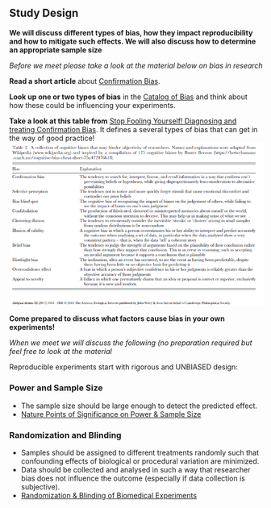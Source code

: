 ## Study Design

**We will discuss different types of bias, how they impact reproducibility and how to mitigate such effects.  We will also discuss how to determine an appropriate sample size**  

_Before we meet please take a look at the material below on bias in research_  

**Read a short article** about [Confirmation Bias](https://www.wilsonquarterly.com/quarterly/_/sciences-under-discussed-problem-with-confirmation-bias).  

**Look up one or two types of bias** in the [Catalog of Bias](https://catalogofbias.org/biases) and think about how these could be influencing your experiments.    

**Take a look at this table from** [Stop Fooling Yourself! Diagnosing and treating Confirmation Bias](https://doi.org/10.1523/ENEURO.0415-24.2024).  It defines a several types of bias that can get in the way of good practice!  
<img src="Assets/img/BiasTable.png">  

**Come prepared to discuss what factors cause bias in your own experiments!**  

_When we meet we will discuss the following (no preparation required but feel free to look at the material_ 

Reproducible experiments start with rigorous and UNBIASED design:    
### Power and Sample Size  
* The sample size should be large enough to detect the predicted effect.  
* [Nature Points of Significance on Power & Sample Size](/Assets/PDF/Nature_PoS_PowerAnalysis.pdf)  

### Randomization and Blinding  
* Samples should be assigned to different treatments randomly such that confounding effects of biological or procedural variation are minimized.   
* Data should be collected and analysed in such a way that researcher bias does not influence the outcome (especially if data collection is subjective).   
* [Randomization & Blinding of Biomedical Experiments](https://premier-qms.org/premier/planning-of-experiments/randomisation-and-blinding)  

